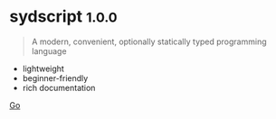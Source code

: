 <!-- _coverpage.md -->

# sydscript <small>1.0.0</small>

> A modern, convenient, optionally statically typed programming language

- lightweight
- beginner-friendly
- rich documentation

[Go](read.md)